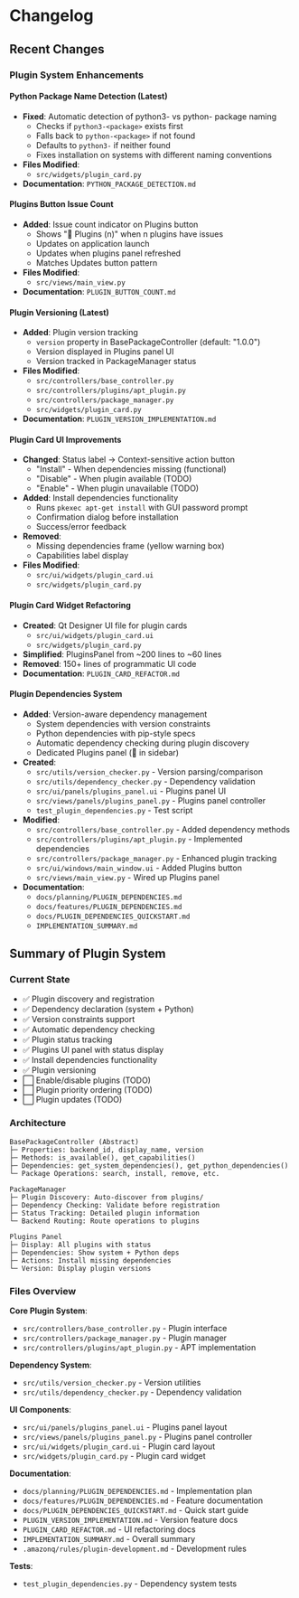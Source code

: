 # Changelog

## Recent Changes

### Plugin System Enhancements

#### Python Package Name Detection (Latest)
- **Fixed**: Automatic detection of python3- vs python- package naming
  - Checks if `python3-<package>` exists first
  - Falls back to `python-<package>` if not found
  - Defaults to `python3-` if neither found
  - Fixes installation on systems with different naming conventions
- **Files Modified**:
  - `src/widgets/plugin_card.py`
- **Documentation**: `PYTHON_PACKAGE_DETECTION.md`

#### Plugins Button Issue Count
- **Added**: Issue count indicator on Plugins button
  - Shows "🔌 Plugins (n)" when n plugins have issues
  - Updates on application launch
  - Updates when plugins panel refreshed
  - Matches Updates button pattern
- **Files Modified**:
  - `src/views/main_view.py`
- **Documentation**: `PLUGIN_BUTTON_COUNT.md`

#### Plugin Versioning (Latest)
- **Added**: Plugin version tracking
  - `version` property in BasePackageController (default: "1.0.0")
  - Version displayed in Plugins panel UI
  - Version tracked in PackageManager status
- **Files Modified**:
  - `src/controllers/base_controller.py`
  - `src/controllers/plugins/apt_plugin.py`
  - `src/controllers/package_manager.py`
  - `src/widgets/plugin_card.py`
- **Documentation**: `PLUGIN_VERSION_IMPLEMENTATION.md`

#### Plugin Card UI Improvements
- **Changed**: Status label → Context-sensitive action button
  - "Install" - When dependencies missing (functional)
  - "Disable" - When plugin available (TODO)
  - "Enable" - When plugin unavailable (TODO)
- **Added**: Install dependencies functionality
  - Runs `pkexec apt-get install` with GUI password prompt
  - Confirmation dialog before installation
  - Success/error feedback
- **Removed**: 
  - Missing dependencies frame (yellow warning box)
  - Capabilities label display
- **Files Modified**:
  - `src/ui/widgets/plugin_card.ui`
  - `src/widgets/plugin_card.py`

#### Plugin Card Widget Refactoring
- **Created**: Qt Designer UI file for plugin cards
  - `src/ui/widgets/plugin_card.ui`
  - `src/widgets/plugin_card.py`
- **Simplified**: PluginsPanel from ~200 lines to ~60 lines
- **Removed**: 150+ lines of programmatic UI code
- **Documentation**: `PLUGIN_CARD_REFACTOR.md`

#### Plugin Dependencies System
- **Added**: Version-aware dependency management
  - System dependencies with version constraints
  - Python dependencies with pip-style specs
  - Automatic dependency checking during plugin discovery
  - Dedicated Plugins panel (🔌 in sidebar)
- **Created**:
  - `src/utils/version_checker.py` - Version parsing/comparison
  - `src/utils/dependency_checker.py` - Dependency validation
  - `src/ui/panels/plugins_panel.ui` - Plugins panel UI
  - `src/views/panels/plugins_panel.py` - Plugins panel controller
  - `test_plugin_dependencies.py` - Test script
- **Modified**:
  - `src/controllers/base_controller.py` - Added dependency methods
  - `src/controllers/plugins/apt_plugin.py` - Implemented dependencies
  - `src/controllers/package_manager.py` - Enhanced plugin tracking
  - `src/ui/windows/main_window.ui` - Added Plugins button
  - `src/views/main_view.py` - Wired up Plugins panel
- **Documentation**:
  - `docs/planning/PLUGIN_DEPENDENCIES.md`
  - `docs/features/PLUGIN_DEPENDENCIES.md`
  - `docs/PLUGIN_DEPENDENCIES_QUICKSTART.md`
  - `IMPLEMENTATION_SUMMARY.md`

## Summary of Plugin System

### Current State
- ✅ Plugin discovery and registration
- ✅ Dependency declaration (system + Python)
- ✅ Version constraints support
- ✅ Automatic dependency checking
- ✅ Plugin status tracking
- ✅ Plugins UI panel with status display
- ✅ Install dependencies functionality
- ✅ Plugin versioning
- ⬜ Enable/disable plugins (TODO)
- ⬜ Plugin priority ordering (TODO)
- ⬜ Plugin updates (TODO)

### Architecture
```
BasePackageController (Abstract)
├─ Properties: backend_id, display_name, version
├─ Methods: is_available(), get_capabilities()
├─ Dependencies: get_system_dependencies(), get_python_dependencies()
└─ Package Operations: search, install, remove, etc.

PackageManager
├─ Plugin Discovery: Auto-discover from plugins/
├─ Dependency Checking: Validate before registration
├─ Status Tracking: Detailed plugin information
└─ Backend Routing: Route operations to plugins

Plugins Panel
├─ Display: All plugins with status
├─ Dependencies: Show system + Python deps
├─ Actions: Install missing dependencies
└─ Version: Display plugin versions
```

### Files Overview

**Core Plugin System**:
- `src/controllers/base_controller.py` - Plugin interface
- `src/controllers/package_manager.py` - Plugin manager
- `src/controllers/plugins/apt_plugin.py` - APT implementation

**Dependency System**:
- `src/utils/version_checker.py` - Version utilities
- `src/utils/dependency_checker.py` - Dependency validation

**UI Components**:
- `src/ui/panels/plugins_panel.ui` - Plugins panel layout
- `src/views/panels/plugins_panel.py` - Plugins panel controller
- `src/ui/widgets/plugin_card.ui` - Plugin card layout
- `src/widgets/plugin_card.py` - Plugin card widget

**Documentation**:
- `docs/planning/PLUGIN_DEPENDENCIES.md` - Implementation plan
- `docs/features/PLUGIN_DEPENDENCIES.md` - Feature documentation
- `docs/PLUGIN_DEPENDENCIES_QUICKSTART.md` - Quick start guide
- `PLUGIN_VERSION_IMPLEMENTATION.md` - Version feature docs
- `PLUGIN_CARD_REFACTOR.md` - UI refactoring docs
- `IMPLEMENTATION_SUMMARY.md` - Overall summary
- `.amazonq/rules/plugin-development.md` - Development rules

**Tests**:
- `test_plugin_dependencies.py` - Dependency system tests
